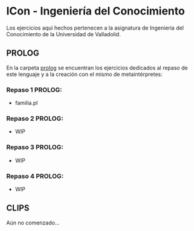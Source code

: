 # ICon - Ingeniería del Conocimiento
Los ejercicios aqui hechos pertenecen a la asignatura de Ingenieria del Conocimiento de la Universidad de Valladolid.

## PROLOG
En la carpeta [prolog](https://github.com/Bayons/ICon/tree/master/prolog) se encuentran los ejercicios dedicados al repaso de este lenguaje y a la creación con el mismo de metaintérpretes:

### Repaso 1 PROLOG:
- familia.pl

### Repaso 2 PROLOG:
- WIP
### Repaso 3 PROLOG:
- WIP
### Repaso 4 PROLOG:
- WIP

## CLIPS
Aún no comenzado...
